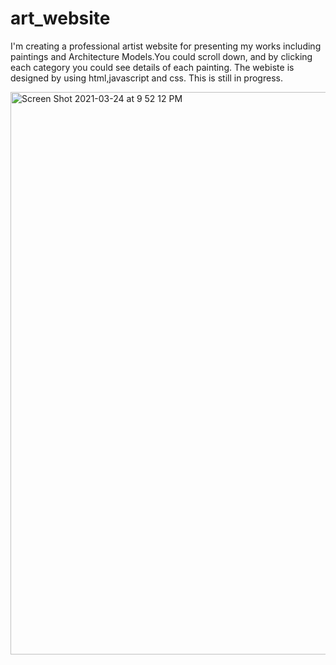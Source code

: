 # art_website
I'm creating a professional artist website for presenting my works including paintings and Architecture Models.You could scroll down, and by clicking each category you could see details of each painting. The webiste is designed by using html,javascript and css. This is still in progress.

<img width="900" alt="Screen Shot 2021-03-24 at 9 52 12 PM" src="https://user-images.githubusercontent.com/79215628/112323521-d219aa80-8cec-11eb-8a03-741092333348.png">
